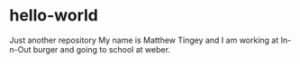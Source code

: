 # hello-world
Just another repository
My name is Matthew Tingey and I am working at In-n-Out burger and going to school at weber.
